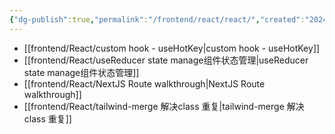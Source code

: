 ```yaml
---
{"dg-publish":true,"permalink":"/frontend/react/react/","created":"2024-05-27T15:04:11.000+08:00","updated":"2024-05-27T15:04:11.000+08:00"}
---
```




+ [[frontend/React/custom hook - useHotKey\|custom hook - useHotKey]]
+ [[frontend/React/useReducer state manage组件状态管理\|useReducer state manage组件状态管理]]
+ [[frontend/React/NextJS Route walkthrough\|NextJS Route walkthrough]]
+ [[frontend/React/tailwind-merge 解决class 重复\|tailwind-merge 解决class 重复]]

